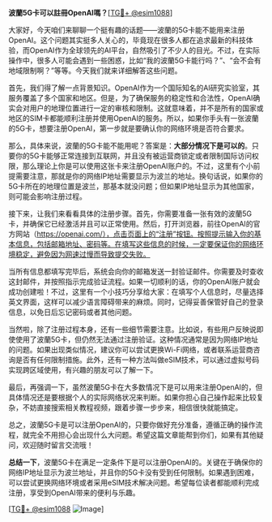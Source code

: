 **波蘭5G卡可以註冊OpenAI嗎？**[[TG💪+ @esim1088](https://t.me/s/esim1088)]

大家好，今天咱们来聊聊一个挺有趣的话题——波蘭的5G卡能不能用来注册OpenAI。这个问题其实挺多人关心的，毕竟现在很多人都在追求最新的科技体验，而OpenAI作为全球领先的AI平台，自然吸引了不少人的目光。不过，在实际操作中，很多人可能会遇到一些困惑，比如“我的波蘭5G卡能行吗？”、“会不会有地域限制啊？”等等。今天我们就来详细解答这些问题。

首先，我们得了解一点背景知识。OpenAI作为一个国际知名的AI研究实验室，其服务覆盖了多个国家和地区。但是，为了确保服务的稳定性和合法性，OpenAI确实会对用户的地理位置进行一定的审核和限制。这就意味着，并不是所有的国家或地区的SIM卡都能顺利注册并使用OpenAI的服务。所以，如果你手头有一张波蘭的5G卡，想要注册OpenAI，第一步就是要确认你的网络环境是否符合要求。

那么，具体来说，波蘭的5G卡能不能用呢？答案是：**大部分情况下是可以的**。只要你的5G卡能够正常连接到互联网，并且没有被运营商锁定或者限制国际访问权限，那么理论上你是可以使用这张卡来注册OpenAI账户的。不过，这里有个小前提需要注意，那就是你的网络IP地址需要显示为波兰的地址。换句话说，如果你的5G卡所在的地理位置是波兰，那基本就没问题；但如果IP地址显示为其他国家，则可能会影响注册过程。

接下来，让我们来看看具体的注册步骤。首先，你需要准备一张有效的波蘭5G卡，并确保它已经激活并且可以正常使用。然后，打开浏览器，前往OpenAI的官方网站（https://openai.com/），点击页面上的“注册”按钮。按照提示输入你的基本信息，包括邮箱地址、密码等。在填写这些信息的时候，一定要保证你的网络环境稳定，避免因为网速过慢而导致提交失败。

当所有信息都填写完毕后，系统会向你的邮箱发送一封验证邮件。你需要及时查收这封邮件，并按照指示完成验证流程。如果一切顺利的话，你的OpenAI账户就会成功创建啦！不过，这里有一个小技巧分享给大家：在填写个人信息时，尽量选择英文界面，这样可以减少语言障碍带来的麻烦。同时，记得妥善保管好自己的登录信息，以免日后忘记密码或者其他问题。

当然啦，除了注册过程本身，还有一些细节需要注意。比如说，有些用户反映说即使使用了波蘭5G卡，但仍然无法通过注册验证。这种情况通常是因为网络IP地址的问题。如果出现类似情况，建议你可以尝试更换Wi-Fi网络，或者联系运营商咨询是否有任何限制措施。此外，还有一种方法叫做eSIM技术，可以通过虚拟号码实现跨区域使用，有兴趣的朋友可以了解一下。

最后，再强调一下，虽然波蘭5G卡在大多数情况下是可以用来注册OpenAI的，但具体情况还是要根据个人的实际网络状况来判断。如果你担心自己操作起来比较复杂，不妨直接搜索相关教程视频，跟着步骤一步步来，相信很快就能搞定。

总之，波蘭5G卡是可以注册OpenAI的，只要你做好充分准备，遵循正确的操作流程，就完全不用担心会出现什么大问题。希望这篇文章能帮到你们，如果有其他疑问，欢迎随时留言交流哦！

**总结一下**，波蘭5G卡在满足一定条件下是可以注册OpenAI的。关键在于确保你的网络IP地址显示为波兰地址，并且你的5G卡没有受到任何限制。如果遇到困难，可以尝试更换网络环境或者采用eSIM技术解决问题。希望每位读者都能顺利完成注册，享受到OpenAI带来的便利与乐趣。

[[TG💪+ @esim1088](https://t.me/s/esim1088) ![Image](https://i.postimg.cc/4NQfJmqS/Snipaste-2025-05-13-00-14-12.png)]